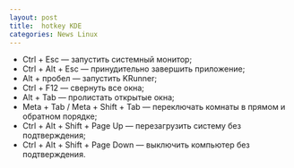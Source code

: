 ```yaml
---
layout: post
title:  hotkey KDE
categories: News Linux
---
```


- Ctrl + Esc — запустить системный монитор;
- Ctrl + Alt + Esc — принудительно завершить приложение;
- Alt + пробел — запустить KRunner;
- Ctrl + F12 — свернуть все окна;
- Alt + Tab — пролистать открытые окна;
- Meta + Tab / Meta + Shift + Tab — переключать комнаты в прямом и обратном порядке;
- Ctrl + Alt + Shift + Page Up — перезагрузить систему без подтверждения;
- Ctrl + Alt + Shift + Page Down — выключить компьютер без подтверждения.